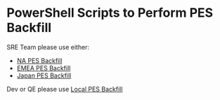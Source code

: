 # PowerShell Scripts to Perform PES Backfill

SRE Team please use either:
- [NA PES Backfill](/src/na/README.md)
- [EMEA PES Backfill](/src/emea/README.md)
- [Japan PES Backfill](/src/jpn/README.md)

Dev or QE please use [Local PES Backfill](/src/local/README.md)
